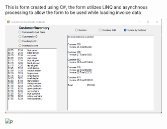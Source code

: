 This is form created using C#, the form utilizes LINQ and asynchnous processing to allow the form to be used while loading invoice data

![p](https://github.com/braide7/InvoicesForm/blob/main/screenshots/custInv.png)

![p](https://github.com/braide7/InvoicesForm/blob/main/screenshots/aynLoading.png)

